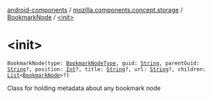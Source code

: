 [android-components](../../index.md) / [mozilla.components.concept.storage](../index.md) / [BookmarkNode](index.md) / [&lt;init&gt;](./-init-.md)

# &lt;init&gt;

`BookmarkNode(type: `[`BookmarkNodeType`](../-bookmark-node-type/index.md)`, guid: `[`String`](https://kotlinlang.org/api/latest/jvm/stdlib/kotlin/-string/index.html)`, parentGuid: `[`String`](https://kotlinlang.org/api/latest/jvm/stdlib/kotlin/-string/index.html)`?, position: `[`Int`](https://kotlinlang.org/api/latest/jvm/stdlib/kotlin/-int/index.html)`?, title: `[`String`](https://kotlinlang.org/api/latest/jvm/stdlib/kotlin/-string/index.html)`?, url: `[`String`](https://kotlinlang.org/api/latest/jvm/stdlib/kotlin/-string/index.html)`?, children: `[`List`](https://kotlinlang.org/api/latest/jvm/stdlib/kotlin.collections/-list/index.html)`<`[`BookmarkNode`](index.md)`>?)`

Class for holding metadata about any bookmark node

